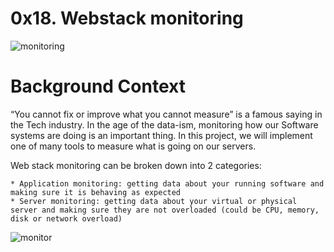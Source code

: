 # 0x18. Webstack monitoring

![monitoring](https://s3.amazonaws.com/intranet-projects-files/holbertonschool-sysadmin_devops/281/hb3pAsO.png)

# Background Context

“You cannot fix or improve what you cannot measure” is a famous saying in the Tech industry. In the age of the data-ism, monitoring how our Software systems are doing is an important thing. In this project, we will implement one of many tools to measure what is going on our servers.

Web stack monitoring can be broken down into 2 categories:

    * Application monitoring: getting data about your running software and making sure it is behaving as expected
    * Server monitoring: getting data about your virtual or physical server and making sure they are not overloaded (could be CPU, memory, disk or network overload)

![monitor](https://s3.amazonaws.com/intranet-projects-files/holbertonschool-sysadmin_devops/281/ktCXnhE.jpg)
